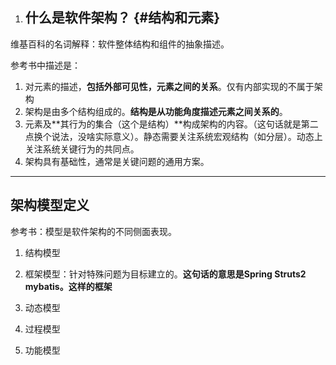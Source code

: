 1. ## **什么是软件架构？** {#结构和元素}

维基百科的名词解释：软件整体结构和组件的抽象描述。

参考书中描述是：

1. 对元素的描述，**包括外部可见性，元素之间的关系**。仅有内部实现的不属于架构
2. 架构是由多个结构组成的。**结构是从功能角度描述元素之间关系的**。
3. 元素及**其行为的集合（这个是结构）**构成架构的内容。（这句话就是第二点换个说法，没啥实际意义）。静态需要关注系统宏观结构（如分层）。动态上关注系统关键行为的共同点。
4. 架构具有基础性，通常是关键问题的通用方案。

---

## 架构模型定义

参考书：模型是软件架构的不同侧面表现。

1. 结构模型
2. 框架模型：针对特殊问题为目标建立的。**这句话的意思是Spring    Struts2  mybatis。这样的框架**

3. 动态模型

4. 过程模型

5. 功能模型




